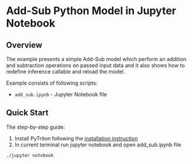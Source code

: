 <!--
Copyright (c) 2022, NVIDIA CORPORATION. All rights reserved.

Licensed under the Apache License, Version 2.0 (the "License");
you may not use this file except in compliance with the License.
You may obtain a copy of the License at

    http://www.apache.org/licenses/LICENSE-2.0

Unless required by applicable law or agreed to in writing, software
distributed under the License is distributed on an "AS IS" BASIS,
WITHOUT WARRANTIES OR CONDITIONS OF ANY KIND, either express or implied.
See the License for the specific language governing permissions and
limitations under the License.
-->

# Add-Sub Python Model in Jupyter Notebook

## Overview

The example presents a simple Add-Sub model which perform an addition and subtraction operations
on passed input data and it also shows how to redefine inference callable and reload the model.

Example consists of following scripts:

- `add_sub.ipynb` - Jupyter Notebook file

## Quick Start

The step-by-step guide:

1. Install PyTriton following the [installation instruction](../../README.md#installation)
2. In current terminal run jupyter notebook and open add_sub.ipynb file

```shell
./jupyter notebook
```
